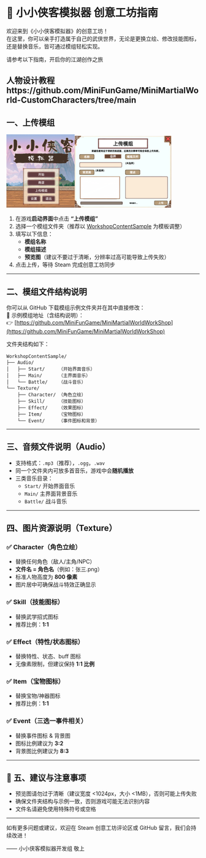  
 ﻿
# 🥋 小小侠客模拟器 创意工坊指南

欢迎来到《小小侠客模拟器》的创意工坊！  
在这里，你可以亲手打造属于自己的武侠世界，无论是更换立绘、修改技能图标，还是替换音乐，皆可通过模组轻松实现。

请参考以下指南，开启你的江湖创作之旅 

人物设计教程https://github.com/MiniFunGame/MiniMartialWorld-CustomCharacters/tree/main
---

## 一、上传模组
![](001.png)![](002.png)
1. 在游戏**启动界面**中点击 **“上传模组”**
2. 选择一个模组文件夹（推荐以 [WorkshopContentSample](https://github.com/MiniFunGame/MiniMartialWorldWorkShop) 为模板调整）
3. 填写以下信息：
   - **模组名称**
   - **模组描述**
   - **预览图**（建议不要过于清晰，分辨率过高可能导致上传失败）
4. 点击上传，等待 Steam 完成创意工坊同步

---

## 二、模组文件结构说明

你可以从 GitHub 下载模组示例文件夹并在其中直接修改：  
🔗 示例模组地址（含结构说明）：  
👉 [https://github.com/MiniFunGame/MiniMartialWorldWorkShop](https://github.com/MiniFunGame/MiniMartialWorldWorkShop)

文件夹结构如下：

```
WorkshopContentSample/
├── Audio/
│   ├── Start/     （开始界面音乐）
│   ├── Main/      （主界面音乐）
│   └── Battle/    （战斗音乐）
└── Texture/
    ├── Character/ （角色立绘）
    ├── Skill/     （技能图标）
    ├── Effect/    （效果图标）
    ├── Item/      （宝物图标）
    └── Event/     （事件图标和背景）

```

---

## 三、音频文件说明（Audio）

- 支持格式：`.mp3`（推荐），`.ogg`，`.wav`
- 同一个文件夹内可放多首音乐，游戏中会**随机播放**
- 三类音乐目录：
  - `Start/` 开始界面音乐
  - `Main/` 主界面背景音乐
  - `Battle/` 战斗音乐

---

## 四、图片资源说明（Texture）

### ✅ Character（角色立绘）

- 替换任何角色（敌人/主角/NPC）
- **文件名 = 角色名**（例如：张三.png）
- 标准人物高度为 **800 像素**
- 图片居中可确保战斗特效正确显示

### ✅ Skill（技能图标）

- 替换武学招式图标
- 推荐比例：**1:1**

### ✅ Effect（特性/状态图标）

- 替换特性、状态、buff 图标
- 无像素限制，但建议保持 **1:1 比例**

### ✅ Item（宝物图标）

- 替换宝物/神器图标
- 推荐比例：**1:1**

### ✅ Event（三选一事件相关）

- 替换事件图标 & 背景图
- 图标比例建议为 **3:2**
- 背景图比例建议为 **8:3**

---

## 🎉 五、建议与注意事项

- 预览图请勿过于清晰（建议宽度 <1024px，大小 <1MB），否则可能上传失败
- 确保文件夹结构与示例一致，否则游戏可能无法识别内容
- 文件名请避免使用特殊符号或空格

---

如有更多问题或建议，欢迎在 Steam 创意工坊评论区或 GitHub 留言，我们会持续改进！

—— 小小侠客模拟器开发组 敬上



